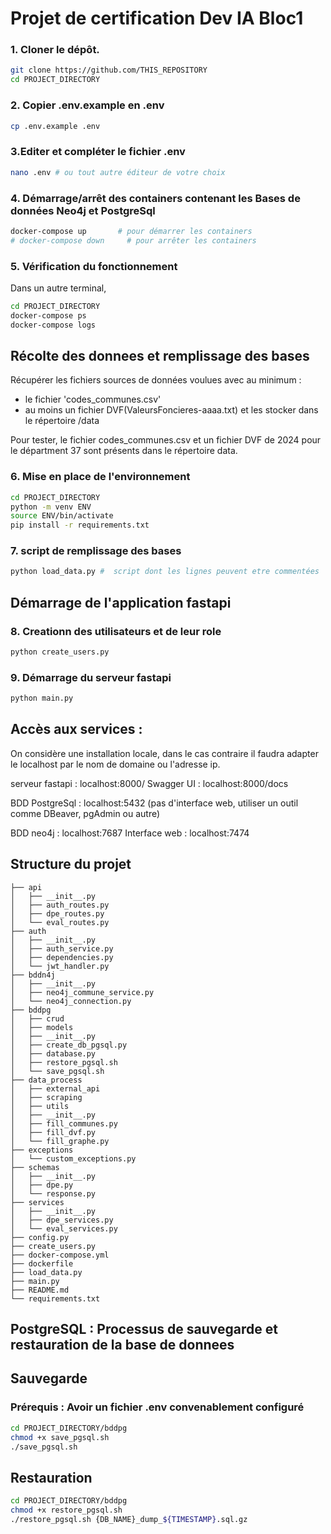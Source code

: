 # Projet de certification Dev IA Bloc1

### 1. Cloner le dépôt.

```bash
git clone https://github.com/THIS_REPOSITORY
cd PROJECT_DIRECTORY
```
### 2. Copier .env.example en .env
```bash
cp .env.example .env
```

### 3.Editer et compléter le fichier .env
```bash
nano .env # ou tout autre éditeur de votre choix
```

### 4. Démarrage/arrêt des containers contenant les Bases de données Neo4j et PostgreSql

``` bash
docker-compose up       # pour démarrer les containers
# docker-compose down     # pour arrêter les containers
```

### 5. Vérification du fonctionnement

Dans un autre terminal,
```bash 
cd PROJECT_DIRECTORY
docker-compose ps
docker-compose logs
```

## Récolte des donnees et remplissage des bases

Récupérer les fichiers sources de données voulues avec au minimum :
- le fichier 'codes_communes.csv'
- au moins un fichier DVF(ValeursFoncieres-aaaa.txt)
et les stocker dans le répertoire /data

Pour tester, le fichier codes_communes.csv et un fichier DVF de 2024 pour le départment 37 sont présents dans le répertoire data.



### 6. Mise en place de l'environnement 
```bash
cd PROJECT_DIRECTORY
python -m venv ENV
source ENV/bin/activate 
pip install -r requirements.txt
```

### 7. script de remplissage des bases
```bash
python load_data.py #  script dont les lignes peuvent etre commentées
```

## Démarrage de l'application fastapi

### 8. Creationn des utilisateurs et de leur role
```bash
python create_users.py
```

### 9. Démarrage du serveur fastapi
```bash
python main.py
```

## Accès aux services :

On considère une installation locale, dans le cas contraire il faudra adapter le localhost par le nom de domaine ou l'adresse ip.

serveur fastapi : localhost:8000/
Swagger UI : localhost:8000/docs

BDD PostgreSql : localhost:5432 
(pas d'interface web, utiliser un outil comme DBeaver, pgAdmin ou autre)

BDD neo4j : localhost:7687
Interface web : localhost:7474


## Structure du projet 

```
├── api
│   ├── __init__.py
│   ├── auth_routes.py
│   ├── dpe_routes.py
│   └── eval_routes.py
├── auth
│   ├── __init__.py
│   ├── auth_service.py
│   ├── dependencies.py
│   └── jwt_handler.py
├── bddn4j
│   ├── __init__.py
│   ├── neo4j_commune_service.py
│   └── neo4j_connection.py
├── bddpg
│   ├── crud
│   ├── models
│   ├── __init__.py
│   ├── create_db_pgsql.py
│   ├── database.py
│   ├── restore_pgsql.sh
│   └── save_pgsql.sh
├── data_process
│   ├── external_api
│   ├── scraping
│   ├── utils
│   ├── __init__.py
│   ├── fill_communes.py
│   ├── fill_dvf.py
│   └── fill_graphe.py
├── exceptions
│   └── custom_exceptions.py
├── schemas
│   ├── __init__.py
│   ├── dpe.py
│   └── response.py
├── services
│   ├── __init__.py
│   ├── dpe_services.py
│   └── eval_services.py
├── config.py
├── create_users.py
├── docker-compose.yml
├── dockerfile
├── load_data.py
├── main.py
├── README.md
└── requirements.txt
```


## PostgreSQL : Processus de sauvegarde et restauration de la base de donnees 

## Sauvegarde
### Prérequis : Avoir un fichier .env convenablement configuré
```bash
cd PROJECT_DIRECTORY/bddpg
chmod +x save_pgsql.sh
./save_pgsql.sh
```

## Restauration
```bash
cd PROJECT_DIRECTORY/bddpg
chmod +x restore_pgsql.sh
./restore_pgsql.sh {DB_NAME}_dump_${TIMESTAMP}.sql.gz
```

